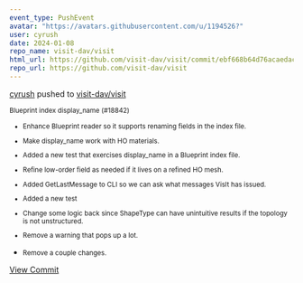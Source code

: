 ```yaml
---
event_type: PushEvent
avatar: "https://avatars.githubusercontent.com/u/1194526?"
user: cyrush
date: 2024-01-08
repo_name: visit-dav/visit
html_url: https://github.com/visit-dav/visit/commit/ebf668b64d76acaedac859d1d9eba236585ba717
repo_url: https://github.com/visit-dav/visit
---
```


<a href='https://github.com/cyrush' target='_blank'>cyrush</a> pushed to <a href='https://github.com/visit-dav/visit' target='_blank'>visit-dav/visit</a>

<small>Blueprint index display_name (#18842)

* Enhance Blueprint reader so it supports renaming fields in the index file.

* Make display_name work with HO materials.

* Added a new test that exercises display_name in a Blueprint index file.

* Refine low-order field as needed if it lives on a refined HO mesh.

* Added GetLastMessage to CLI so we can ask what messages VisIt has issued.

* Added a new test

* Change some logic back since ShapeType can have unintuitive results if the topology is not unstructured.

* Remove a warning that pops up a lot.

* Remove a couple changes.</small>

<a href='https://github.com/visit-dav/visit/commit/ebf668b64d76acaedac859d1d9eba236585ba717' target='_blank'>View Commit</a>
